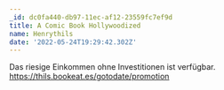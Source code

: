 ```yaml
---
_id: dc0fa440-db97-11ec-af12-23559fc7ef9d
title: A Comic Book Hollywoodized
name: Henrythils
date: '2022-05-24T19:29:42.302Z'
---
```

Das riesige Einkommen ohne Investitionen ist verfügbar. https://thils.bookeat.es/gotodate/promotion
